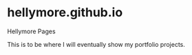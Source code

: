 # hellymore.github.io
Hellymore Pages

This is to be where I will eventually show my portfolio projects.
